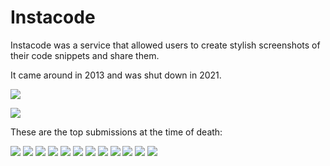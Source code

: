 # Instacode

Instacode was a service that allowed users to create stylish screenshots of their code snippets and share them.

It came around in 2013 and was shut down in 2021.

![](./love.png)

![](./screenshot.png)

These are the top submissions at the time of death:

![](./rip/1.png)
![](./rip/3.png)
![](./rip/4.png)
![](./rip/5.png)
![](./rip/6.png)
![](./rip/7.png)
![](./rip/8.png)
![](./rip/9.png)
![](./rip/10.png)
![](./rip/11.png)
![](./rip/12.png)
![](./rip/14.png)
